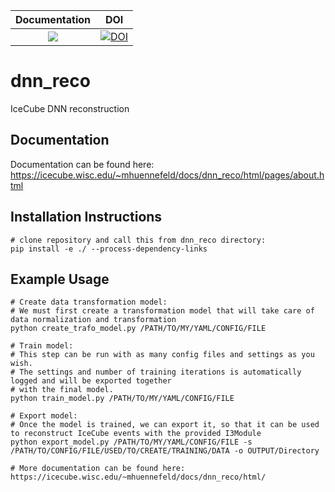 | Documentation | DOI     |
| :-----------: | :-----: |
| [![](https://img.shields.io/badge/docs-stable-blue.svg)](https://user-web.icecube.wisc.edu/~mhuennefeld/docs/dnn_reco/html/) | [![DOI](https://zenodo.org/badge/144996337.svg)](https://zenodo.org/badge/latestdoi/144996337) |

# dnn_reco
IceCube DNN reconstruction

## Documentation
   Documentation can be found here: https://icecube.wisc.edu/~mhuennefeld/docs/dnn_reco/html/pages/about.html

## Installation Instructions
    # clone repository and call this from dnn_reco directory:
    pip install -e ./ --process-dependency-links

## Example Usage

    # Create data transformation model:
    # We must first create a transformation model that will take care of data normalization and transformation
    python create_trafo_model.py /PATH/TO/MY/YAML/CONFIG/FILE
    
    # Train model:
    # This step can be run with as many config files and settings as you wish.
    # The settings and number of training iterations is automatically logged and will be exported together
    # with the final model.
    python train_model.py /PATH/TO/MY/YAML/CONFIG/FILE
    
    # Export model:
    # Once the model is trained, we can export it, so that it can be used to reconstruct IceCube events with the provided I3Module
    python export_model.py /PATH/TO/MY/YAML/CONFIG/FILE -s /PATH/TO/CONFIG/FILE/USED/TO/CREATE/TRAINING/DATA -o OUTPUT/Directory

    # More documentation can be found here: https://icecube.wisc.edu/~mhuennefeld/docs/dnn_reco/html/
   

